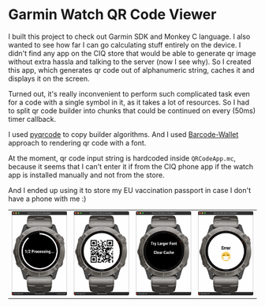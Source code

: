 # Garmin Watch QR Code Viewer

I built this project to check out Garmin SDK and Monkey C language.
I also wanted to see how far I can go calculating stuff entirely on the device.
I didn't find any app on the CIQ store that would be able to generate qr image without extra hassla and talking to the server (now I see why).
So I created this app, which generates qr code out of alphanumeric string, caches it and displays it on the screen.

Turned out, it's really inconvenient to perform such complicated task even for a code with a single symbol in it, as it takes a lot of resources.
So I had to split qr code builder into chunks that could be continued on every (50ms) timer callback.

I used [pyqrcode](https://github.com/mnooner256/pyqrcode) to copy builder algorithms.
And I used [Barcode-Wallet](https://github.com/macherel/Barcode-Wallet) approach to rendering qr code with a font.

At the moment, qr code input string is hardcoded inside `QRCodeApp.mc`, because it seems that I can't enter it if from the CIQ phone app if the watch app is installed manually and not from the store.

And I ended up using it to store my EU vaccination passport in case I don't have a phone with me :)

|  |  |  |  | 
| - | - | - | - |
| ![processing](images/processing.png) | ![main](images/main.png) | ![menu](images/menu.png) | ![error](images/error.png) |

